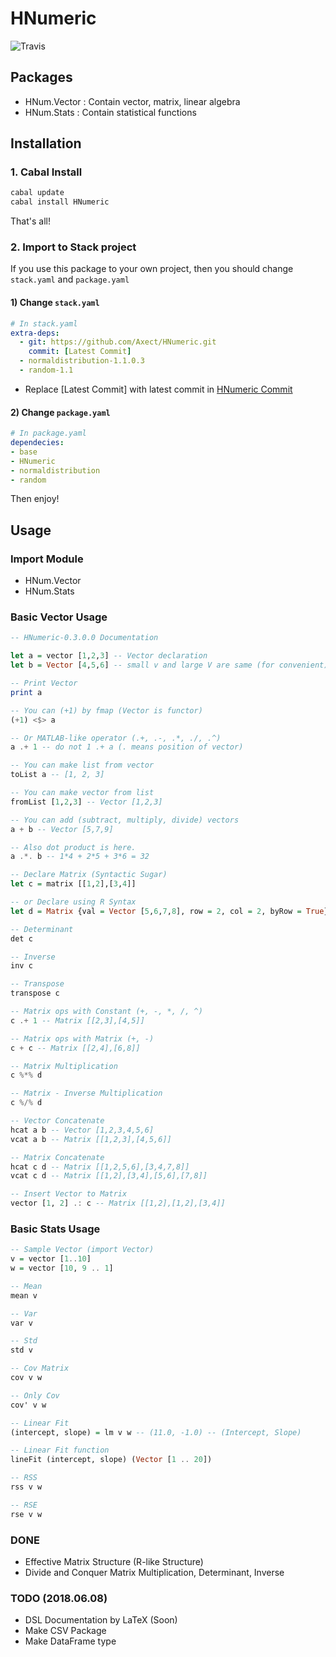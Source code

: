 # HNumeric

![Travis](https://travis-ci.org/Axect/HNumeric.svg?branch=master)

## Packages

* HNum.Vector : Contain vector, matrix, linear algebra
* HNum.Stats : Contain statistical functions

## Installation

### 1. Cabal Install

```sh
cabal update
cabal install HNumeric
```

That's all!

### 2. Import to Stack project

If you use this package to your own project, then you should change `stack.yaml` and `package.yaml`

#### 1) Change `stack.yaml`

```yaml
# In stack.yaml
extra-deps:
  - git: https://github.com/Axect/HNumeric.git
    commit: [Latest Commit]
  - normaldistribution-1.1.0.3
  - random-1.1
```

* Replace [Latest Commit] with latest commit in [HNumeric Commit](https://github.com/Axect/HNumeric/commits/master)

#### 2) Change `package.yaml`

```yaml
# In package.yaml
dependecies:
- base
- HNumeric
- normaldistribution
- random
```

Then enjoy!

## Usage

### Import Module

* HNum.Vector
* HNum.Stats

### Basic Vector Usage

```haskell
-- HNumeric-0.3.0.0 Documentation

let a = vector [1,2,3] -- Vector declaration
let b = Vector [4,5,6] -- small v and large V are same (for convenient)

-- Print Vector
print a

-- You can (+1) by fmap (Vector is functor)
(+1) <$> a 

-- Or MATLAB-like operator (.+, .-, .*, ./, .^)
a .+ 1 -- do not 1 .+ a (. means position of vector)

-- You can make list from vector
toList a -- [1, 2, 3]

-- You can make vector from list
fromList [1,2,3] -- Vector [1,2,3]

-- You can add (subtract, multiply, divide) vectors
a + b -- Vector [5,7,9]

-- Also dot product is here.
a .*. b -- 1*4 + 2*5 + 3*6 = 32

-- Declare Matrix (Syntactic Sugar)
let c = matrix [[1,2],[3,4]]

-- or Declare using R Syntax
let d = Matrix {val = Vector [5,6,7,8], row = 2, col = 2, byRow = True}

-- Determinant
det c

-- Inverse
inv c

-- Transpose
transpose c

-- Matrix ops with Constant (+, -, *, /, ^)
c .+ 1 -- Matrix [[2,3],[4,5]]

-- Matrix ops with Matrix (+, -)
c + c -- Matrix [[2,4],[6,8]]

-- Matrix Multiplication
c %*% d

-- Matrix - Inverse Multiplication
c %/% d

-- Vector Concatenate
hcat a b -- Vector [1,2,3,4,5,6]
vcat a b -- Matrix [[1,2,3],[4,5,6]]

-- Matrix Concatenate
hcat c d -- Matrix [[1,2,5,6],[3,4,7,8]]
vcat c d -- Matrix [[1,2],[3,4],[5,6],[7,8]]

-- Insert Vector to Matrix
vector [1, 2] .: c -- Matrix [[1,2],[1,2],[3,4]]
```

### Basic Stats Usage

```haskell
-- Sample Vector (import Vector)
v = vector [1..10]
w = vector [10, 9 .. 1]

-- Mean
mean v

-- Var
var v

-- Std
std v

-- Cov Matrix
cov v w

-- Only Cov
cov' v w

-- Linear Fit
(intercept, slope) = lm v w -- (11.0, -1.0) -- (Intercept, Slope)

-- Linear Fit function
lineFit (intercept, slope) (Vector [1 .. 20])

-- RSS
rss v w

-- RSE
rse v w
```

### DONE

* Effective Matrix Structure (R-like Structure)
* Divide and Conquer Matrix Multiplication, Determinant, Inverse

### TODO (2018.06.08)

* DSL Documentation by LaTeX (Soon)
* Make CSV Package
* Make DataFrame type
